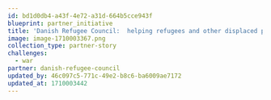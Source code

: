 ```yaml
---
id: bd1d0db4-a43f-4e72-a31d-664b5cce943f
blueprint: partner_initiative
title: 'Danish Refugee Council:  helping refugees and other displaced people worldwide.'
image: image-1710003367.png
collection_type: partner-story
challenges:
  - war
partner: danish-refugee-council
updated_by: 46c097c5-771c-49e2-b8c6-ba6009ae7172
updated_at: 1710003442
---
```

